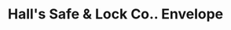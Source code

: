 ---
doi: 10.7916/D8903FXF
date_other: '1892'
date_other_textual: '1892'
form: printed ephemera
genre:
- Envelopes
name:
- Hall's Safe & Lock Co.
object_in_context_url: https://biggert.cul.columbia.edu/items/view/ave_biggert_01683
subject_hierarchical_geographic:
- Cincinnati, Ohio, United States
subject_name:
- Hall's Safe & Lock Co.
title: Hall's Safe & Lock Co.. Envelope
sort_title: Hall's Safe & Lock Co.. Envelope
call_number: ave_biggert_01683
coordinates:
- 39.1,-84.51666666666667
pid: ave_biggert_01683
identifiers: ave_biggert_01683
thumbnail: https://derivativo-2.library.columbia.edu/iiif/2/ldpd:490734/full/!256,256/0/native.jpg
permalink: /biggert/ave_biggert_01683/
layout: iiif-image-page
---